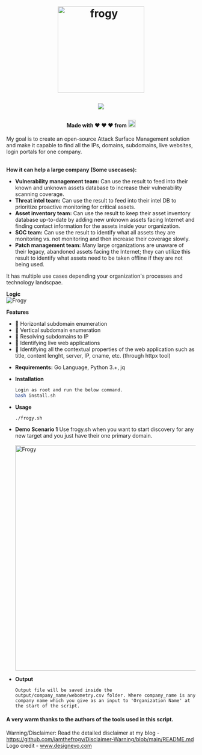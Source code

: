 <h1 align="center">
  <a href="https://github.com/iamthefrogy/frogy"><img src="https://user-images.githubusercontent.com/8291014/148647453-9328388b-1d04-4f76-99f4-c1f8d6aa8929.jpg" alt="frogy" height=230px></a>

![](https://visitor-badge.glitch.me/badge?page_id=iamthefrogy.frogy)<a href="https://twitter.com/iamthefrogy"> </a>

  </h1>
<h4 align="center"> Made with ❤️ ❤️ ❤️ from <img src="https://user-images.githubusercontent.com/8291014/145205748-5530f102-9102-4659-a141-21872f237c57.png" alt="frogy" height=20px> </h4>
My goal is to create an open-source Attack Surface Management solution and make it capable to find all the IPs, domains, subdomains, live websites, login portals for one company. <br/><br/>

**How it can help a large company (Some usecases):**
- **Vulnerability management team:** Can use the result to feed into their known and unknown assets database to increase their vulnerability scanning coverage.
- **Threat intel team:** Can use the result to feed into their intel DB to prioritize proactive monitoring for critical assets.
- **Asset inventory team:** Can use the result to keep their asset inventory database up-to-date by adding new unknown assets facing Internet and finding contact information for the assets inside your organization.
- **SOC team:** Can use the result to identify what all assets they are monitoring vs. not monitoring and then increase their coverage slowly.
- **Patch management team:** Many large organizations are unaware of their legacy, abandoned assets facing the Internet; they can utilize this result to identify what assets need to be taken offline if they are not being used.<br/>

It has multiple use cases depending your organization's processes and technology landscpae.

**Logic** <br/>
<img src="https://i.ibb.co/XLw2KcS/Frogy-Subdomain-Enum.jpg" alt="Frogy" title="Frogy" />

**Features**
- :frog: Horizontal subdomain enumeration
- :frog: Vertical subdomain enumeration
- :frog: Resolving subdomains to IP
- :frog: Identifying live web applications
- :frog: Identifying all the contextual properties of the web application such as title, content lenght, server, IP, cname, etc. (through httpx tool)

+ **Requirements:** Go Language, Python 3.+, jq<br/>
    
+ **Installation**
    ```sh
  Login as root and run the below command.
  bash install.sh
    ```
+ **Usage**
    ```sh
    ./frogy.sh
    ```
+ **Demo Scenario 1**
Use frogy.sh when you want to start discovery for any new target and you just have their one primary domain. <br/>
    <br/><img src="https://i.ibb.co/C7sY3pY/2024-05-12-00-09-32-root-frogy-mark4-frogy.png" alt="Frogy" title="Frogy" height=600px />
    
+ **Output**
    ```
    Output file will be saved inside the output/company_name/webometry.csv folder. Where company_name is any company name which you give as an input to 'Organization Name' at the start of the script.
    ```
#### A very warm thanks to the authors of the tools used in this script.

Warning/Disclaimer: Read the detailed disclaimer at my blog - https://github.com/iamthefrogy/Disclaimer-Warning/blob/main/README.md <br/>
Logo credit - www.designevo.com
